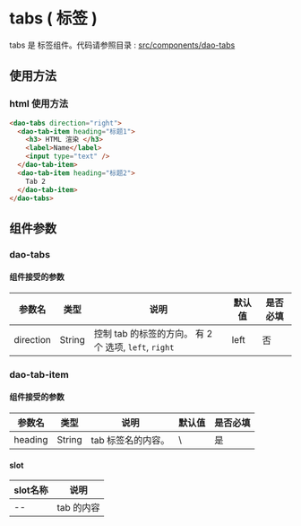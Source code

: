 # tabs ( 标签 )

tabs 是 标签组件。代码请参照目录 : [src/components/dao-tabs](../src/components/dao-tabs)

## 使用方法

### html 使用方法

```HTML
<dao-tabs direction="right">
  <dao-tab-item heading="标题1">
    <h3> HTML 渲染 </h3>
    <label>Name</label>
    <input type="text" />
  </dao-tab-item>
  <dao-tab-item heading="标题2">
    Tab 2
  </dao-tab-item>
</dao-tabs>
```

## 组件参数

### dao-tabs

#### 组件接受的参数

参数名 | 类型 | 说明 | 默认值 | 是否必填
-|-|-|-|-
direction | String | 控制 tab 的标签的方向。 有 2 个 选项, `left`, `right` | left | 否

### dao-tab-item

#### 组件接受的参数

参数名 | 类型 | 说明 | 默认值 | 是否必填
-|-|-|-|-
heading | String | tab 标签名的内容。 | \ | 是

#### slot

slot名称 | 说明
-|-
 -- | tab 的内容
